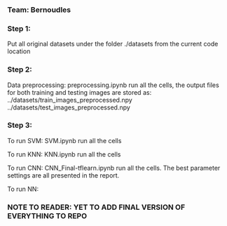 ### Team: Bernoudles

### Step 1:
Put all original datasets under the folder ./datasets from the current code location

### Step 2: 
Data preprocessing: preprocessing.ipynb
	run all the cells, the output files for both training and testing images are stored as: 
	../datasets/train_images_preprocessed.npy
	../datasets/test_images_preprocessed.npy

### Step 3:
To run SVM: SVM.ipynb
	run all the cells

To run KNN: KNN.ipynb
	run all the cells

To run CNN: CNN_Final-tflearn.ipynb
	run all the cells. The best parameter settings are all presented in the report.

To run NN: 

### NOTE TO READER: YET TO ADD FINAL VERSION OF EVERYTHING TO REPO

